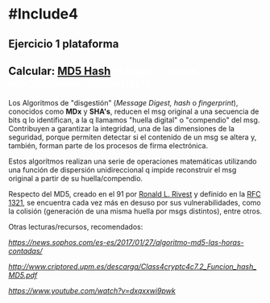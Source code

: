 # #Include4
## Ejercicio 1 plataforma

## Calcular: [**MD5 Hash**](https://rafadelg.github.io/include4/ex01_md5/)<span style="color:white">{:target="_blank" rel="noopener noreferrer"}</span>

Los Algoritmos de "disgestión" (*Message Digest, hash* o *fingerprint*), conocidos como **MDx** y **SHA's**, reducen el msg original a una secuencia de bits q lo identifican, a la q llamamos "huella digital" o "compendio" del msg. Contribuyen a garantizar la integridad, una de las dimensiones de la seguridad, porque permiten detectar si el contenido de un msg se altera y, también, forman parte de los procesos de firma electrónica.

Estos algorítmos realizan una serie de operaciones matemáticas utilizando una función de dispersión unidireccional q impide reconstruir el msg original a partir de su huella/compendio.

Respecto del MD5, creado en el 91 por [Ronald L. Rivest](https://amturing.acm.org/award_winners/rivest_1403005.cfm) y definido en la [RFC 1321](https://tools.ietf.org/html/rfc1321), se encuentra cada vez más en desuso por sus vulnerabilidades, como la colisión (generación de una misma huella por msgs distintos), entre otros.

Otras lecturas/recursos, recomendados:

*<https://news.sophos.com/es-es/2017/01/27/algoritmo-md5-las-horas-contadas/>*

*<http://www.criptored.upm.es/descarga/Class4cryptc4c7.2_Funcion_hash_MD5.pdf>*

*<https://www.youtube.com/watch?v=dxqxxwi9pwk>*